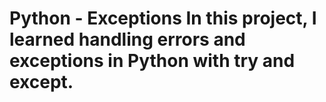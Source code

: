 Python - Exceptions
In this project, I learned handling errors and exceptions in Python with try and except.
=============================
